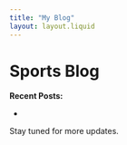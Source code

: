 ```yaml
---
title: "My Blog"
layout: layout.liquid
---
```


# Sports Blog

**Recent Posts:**

- [](./blog/post1)  
  


Stay tuned for more updates.
